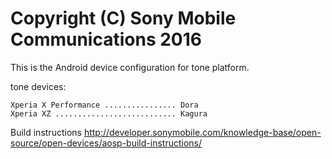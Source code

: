 Copyright (C) Sony Mobile Communications 2016
=============================================

This is the Android device configuration for tone platform.

tone devices:

    Xperia X Performance ................ Dora
    Xperia XZ ........................... Kagura

Build instructions
http://developer.sonymobile.com/knowledge-base/open-source/open-devices/aosp-build-instructions/
